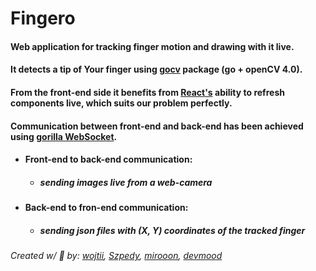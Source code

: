 # Fingero

#### Web application for tracking finger motion and drawing with it live. 
#### It detects a tip of Your finger using [gocv](https://gocv.io/) package (go + openCV 4.0). 
#### From the front-end side it benefits from [React's](https://reactjs.org/) ability to refresh components live, which suits our problem perfectly.
#### Communication between front-end and back-end has been achieved using [gorilla WebSocket](https://github.com/gorilla/websocket).
- #### Front-end to back-end communication:
  - ##### sending images live from a web-camera
- #### Back-end to fron-end communication:
  - ##### sending json files with (X, Y) coordinates of the tracked finger

###### Created w/ :blue_heart: by: [wojtii](https://github.com/wojtii), [Szpedy](https://github.com/Szpedy), [mirooon](https://github.com/mirooon), [devmood](https://github.com/devmood)
